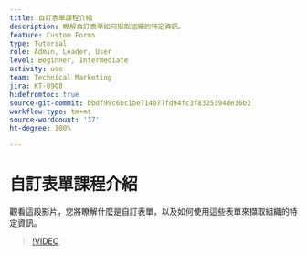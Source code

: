 ```yaml
---
title: 自訂表單課程介紹
description: 瞭解自訂表單如何擷取組織的特定資訊。
feature: Custom Forms
type: Tutorial
role: Admin, Leader, User
level: Beginner, Intermediate
activity: use
team: Technical Marketing
jira: KT-8908
hidefromtoc: true
source-git-commit: bbdf99c6bc1be714077fd94fc3f8325394de36b3
workflow-type: tm+mt
source-wordcount: '37'
ht-degree: 100%

---
```


# 自訂表單課程介紹

觀看這段影片，您將瞭解什麼是自訂表單，以及如何使用這些表單來擷取組織的特定資訊。

>[!VIDEO](https://video.tv.adobe.com/v/3432759/?quality=12&learn=on&enablevpops=1&captions=chi_hant)
